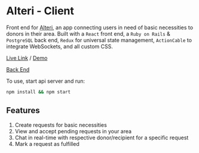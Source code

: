 # Alteri - Client

Front end for [Alteri](https://github.com/jeffreyc86/alteri-demo/), an app connecting users in need of basic necessities to donors in their area. Built with a `React` front end, a `Ruby on Rails` & `PostgreSQL` back end, `Redux` for universal state management, `ActionCable` to integrate WebSockets, and all custom CSS.

[Live Link](https://alteri-client.netlify.app/) / [Demo](https://www.loom.com/share/471914886e254936afc0976c14b0b3c2)

[Back End](https://github.com/jeffreyc86/alteri-backend)

To use, start api server and run:
```zsh
npm install && npm start
```

## Features

1. Create requests for basic necessities
2. View and accept pending requests in your area 
3. Chat in real-time with respective donor/recipient for a specific request
4. Mark a request as fulfilled